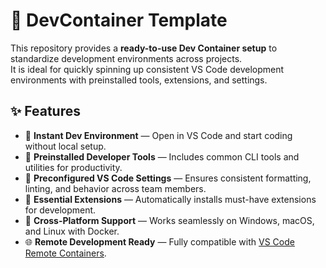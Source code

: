 # 🧱 DevContainer Template

This repository provides a **ready-to-use Dev Container setup** to standardize development environments across projects.  
It is ideal for quickly spinning up consistent VS Code development environments with preinstalled tools, extensions, and settings.

## ✨ Features

- 🚀 **Instant Dev Environment** — Open in VS Code and start coding without local setup.  
- 🧰 **Preinstalled Developer Tools** — Includes common CLI tools and utilities for productivity.  
- 🧠 **Preconfigured VS Code Settings** — Ensures consistent formatting, linting, and behavior across team members.  
- 🔌 **Essential Extensions** — Automatically installs must-have extensions for development.  
- 🧪 **Cross-Platform Support** — Works seamlessly on Windows, macOS, and Linux with Docker.  
- 🌐 **Remote Development Ready** — Fully compatible with [VS Code Remote Containers](https://code.visualstudio.com/docs/remote/containers).
